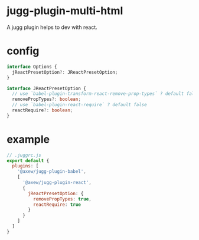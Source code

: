 # jugg-plugin-multi-html

A jugg plugin helps to dev with react.

# config

```ts
interface Options {
  jReactPresetOption?: JReactPresetOption;
}

interface JReactPresetOption {
  // use `babel-plugin-transform-react-remove-prop-types` ? default false
  removePropTypes?: boolean;
  // use `babel-plugin-react-require` ? default false
  reactRequire?: boolean;
}
```

# example

```js
// .juggrc.js
export default {
  plugins: [
    '@axew/jugg-plugin-babel',
    [
      '@axew/jugg-plugin-react',
      {
        jReactPresetOption: {
          removePropTypes: true,
          reactRequire: true
        }
      }
    ]
  ]
}
```
